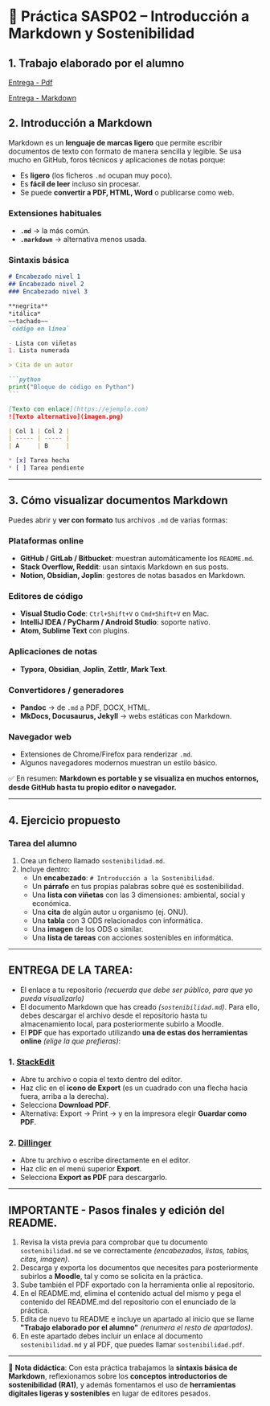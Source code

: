 # 🌱 Práctica SASP02 – Introducción a Markdown y Sostenibilidad

## 1. Trabajo elaborado por el alumno
     
   [Entrega - Pdf]()
     
   [Entrega - Markdown](sostenibilidad.md)
     
## 2. Introducción a Markdown

Markdown es un **lenguaje de marcas ligero** que permite escribir documentos de texto con formato de manera sencilla y legible. Se usa mucho en GitHub, foros técnicos y aplicaciones de notas porque:

* Es **ligero** (los ficheros `.md` ocupan muy poco).
* Es **fácil de leer** incluso sin procesar.
* Se puede **convertir a PDF, HTML, Word** o publicarse como web.

### Extensiones habituales

* **`.md`** → la más común.
* **`.markdown`** → alternativa menos usada.

### Sintaxis básica

````md
# Encabezado nivel 1
## Encabezado nivel 2
### Encabezado nivel 3

**negrita**  
*itálica*  
~~tachado~~  
`código en línea`

- Lista con viñetas
1. Lista numerada

> Cita de un autor

```python
print("Bloque de código en Python")
```

[Texto con enlace](https://ejemplo.com)
![Texto alternativo](imagen.png)

| Col 1 | Col 2 |
| ----- | ----- |
| A     | B     |

* [x] Tarea hecha
* [ ] Tarea pendiente

````

---

## 3. Cómo visualizar documentos Markdown  
Puedes abrir y **ver con formato** tus archivos `.md` de varias formas:  

### Plataformas online
- **GitHub / GitLab / Bitbucket**: muestran automáticamente los `README.md`.  
- **Stack Overflow, Reddit**: usan sintaxis Markdown en sus posts.  
- **Notion, Obsidian, Joplin**: gestores de notas basados en Markdown.  

### Editores de código
- **Visual Studio Code**: `Ctrl+Shift+V` o `Cmd+Shift+V` en Mac.  
- **IntelliJ IDEA / PyCharm / Android Studio**: soporte nativo.  
- **Atom, Sublime Text** con plugins.  

### Aplicaciones de notas
- **Typora**, **Obsidian**, **Joplin**, **Zettlr**, **Mark Text**.  

### Convertidores / generadores
- **Pandoc** → de `.md` a PDF, DOCX, HTML.  
- **MkDocs, Docusaurus, Jekyll** → webs estáticas con Markdown.  

### Navegador web
- Extensiones de Chrome/Firefox para renderizar `.md`.  
- Algunos navegadores modernos muestran un estilo básico.  

✅ En resumen: **Markdown es portable y se visualiza en muchos entornos, desde GitHub hasta tu propio editor o navegador.**

---

## 4. Ejercicio propuesto  

### Tarea del alumno
1. Crea un fichero llamado `sostenibilidad.md`.  
2. Incluye dentro:  
   - Un **encabezado**: `# Introducción a la Sostenibilidad`.  
   - Un **párrafo** en tus propias palabras sobre qué es sostenibilidad.  
   - Una **lista con viñetas** con las 3 dimensiones: ambiental, social y económica.  
   - Una **cita** de algún autor u organismo (ej. ONU).  
   - Una **tabla** con 3 ODS relacionados con informática.  
   - Una **imagen** de los ODS o similar.  
   - Una **lista de tareas** con acciones sostenibles en informática.  

---

## ENTREGA DE LA TAREA:

- El enlace a tu repositorio *(recuerda que debe ser público, para que yo pueda visualizarlo)*
- El documento Markdown que has creado *(`sostenibilidad.md`)*. Para ello, debes descargar el archivo desde el repositorio hasta tu almacenamiento local, para posteriormente subirlo a Moodle.
- El **PDF** que has exportado utilizando **una de estas dos herramientas online** *(elige la que prefieras)*:

### 1. [StackEdit](https://stackedit.io)

* Abre tu archivo o copia el texto dentro del editor.
* Haz clic en el **icono de Export** (es un cuadrado con una flecha hacia fuera, arriba a la derecha).
* Selecciona **Download PDF**.
* Alternativa: Export → Print → y en la impresora elegir **Guardar como PDF**.

### 2. [Dillinger](https://dillinger.io)

* Abre tu archivo o escribe directamente en el editor.
* Haz clic en el menú superior **Export**.
* Selecciona **Export as PDF** para descargarlo.

---

## IMPORTANTE - Pasos finales y edición del README.

1. Revisa la vista previa para comprobar que tu documento `sostenibilidad.md` se ve correctamente *(encabezados, listas, tablas, citas, imagen)*.
2. Descarga y exporta los documentos que necesites para posteriormente subirlos a **Moodle**, tal y como se solicita en la práctica.
3. Sube también el PDF exportado con la herramienta onlie al repositorio.
5. En el README.md, elimina el contenido actual del mismo y pega el contenido del README.md del repositorio con el enunciado de la práctica.
6. Edita de nuevo tu README e incluye un apartado al inicio que se llame **"Trabajo elaborado por el alumno"** *(renumera el resto de apartados)*.
7. En este apartado debes incluir un enlace al documento `sostenibilidad.md` y al PDF, que puedes llamar `sostenibilidad.pdf`.

---

📌 **Nota didáctica**:
Con esta práctica trabajamos la **sintaxis básica de Markdown**, reflexionamos sobre los **conceptos introductorios de sostenibilidad (RA1)**, y además fomentamos el uso de **herramientas digitales ligeras y sostenibles** en lugar de editores pesados.
